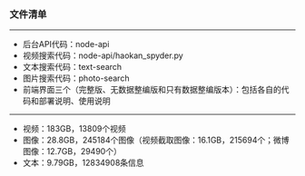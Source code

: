 ### 文件清单

---

- 后台API代码：node-api
- 视频搜索代码：node-api/haokan_spyder.py
- 文本搜索代码：text-search
- 图片搜索代码：photo-search
- 前端界面三个（完整版、无数据整编版和只有数据整编版本）：包括各自的代码和部署说明、使用说明

---

- 视频：183GB，13809个视频
- 图像：28.8GB，245184个图像（视频截取图像：16.1GB，215694个；微博图像：12.7GB，29490个）
- 文本：9.79GB，12834908条信息